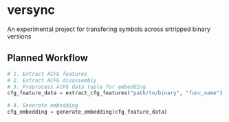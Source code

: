 # versync
An experimental project for transfering symbols across srtripped binary versions

## Planned Workflow
```python
# 1. Extract ACFG features
# 2. Extract ACFG disassembly
# 3. Preprocess ACFG data tuple for embedding
cfg_feature_data = extract_cfg_features("path/to/binary", "func_name")

# 4. Generate embedding
cfg_embedding = generate_embedding(cfg_feature_data)
```